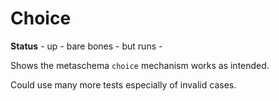 # Choice

**Status** - up - bare bones - but runs -

Shows the metaschema `choice` mechanism works as intended.

Could use many more tests especially of invalid cases.
